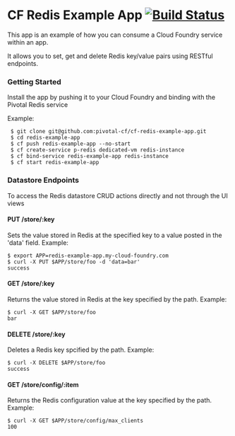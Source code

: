 # CF Redis Example App [![Build Status](https://travis-ci.org/pivotal-cf/cf-redis-example-app.svg)](https://travis-ci.org/pivotal-cf/cf-redis-example-app)

This app is an example of how you can consume a Cloud Foundry service within an app.

It allows you to set, get and delete Redis key/value pairs using RESTful endpoints.

### Getting Started

Install the app by pushing it to your Cloud Foundry and binding with the Pivotal Redis service

Example:

     $ git clone git@github.com:pivotal-cf/cf-redis-example-app.git
     $ cd redis-example-app
     $ cf push redis-example-app --no-start
     $ cf create-service p-redis dedicated-vm redis-instance
     $ cf bind-service redis-example-app redis-instance
     $ cf start redis-example-app


### Datastore Endpoints

To access the Redis datastore CRUD actions directly and not through the UI views

#### PUT /store/:key

Sets the value stored in Redis at the specified key to a value posted in the 'data' field. Example:

    $ export APP=redis-example-app.my-cloud-foundry.com
    $ curl -X PUT $APP/store/foo -d 'data=bar'
    success


#### GET /store/:key

Returns the value stored in Redis at the key specified by the path. Example:

    $ curl -X GET $APP/store/foo
    bar

#### DELETE /store/:key

Deletes a Redis key spcified by the path. Example:

    $ curl -X DELETE $APP/store/foo
    success

#### GET /store/config/:item

Returns the Redis configuration value at the key specified by the path. Example:

    $ curl -X GET $APP/store/config/max_clients
    100
